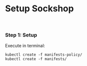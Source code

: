 # Setup Sockshop

<br>

### Step 1: Setup

Execute in terminal: 

```
kubectl create -f manifests-policy/
kubectl create -f manifests/
```
